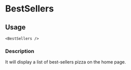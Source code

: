 # BestSellers

## Usage

    <BestSellers />

### Description

It will display a list of best-sellers pizza on the home page.